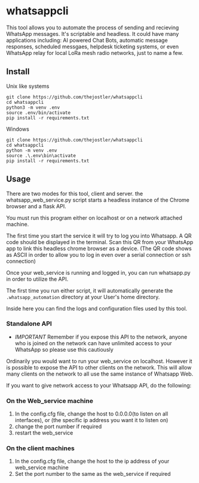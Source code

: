# whatsappcli
This tool allows you to automate the process of sending and recieving WhatsApp messages. It's scriptable and headless. It could have many applications including: AI powered Chat Bots, automatic message responses, scheduled messgaes, helpdesk ticketing systems, or even WhatsApp relay for local LoRa mesh radio networks, just to name a few.

## Install

Unix like systems
```
git clone https://github.com/thejostler/whatsappcli
cd whatsappcli
python3 -m venv .env
source .env/bin/activate
pip install -r requirements.txt
```

Windows
```
git clone https://github.com/thejostler/whatsappcli
cd whatsappcli
python -m venv .env
source .\.env\bin\activate
pip install -r requirements.txt
```
## Usage
There are two modes for this tool, client and server.
the whatsapp_web_service.py script starts a headless instance of the Chrome browser and a flask API.

You must run this program either on localhost or on a network attached machine.

The first time you start the service it will try to log you into Whatsapp. A QR code should be displayed in the terminal. Scan this QR from your WhatsApp app to link this headless chrome browser as a device. (The QR code shows as ASCII in order to allow you to log in even over a serial connection or ssh connection)

Once your web_service is running and logged in, you can run whatsapp.py in order to utilize the API.

The first time you run either script, it will automatically generate the `.whatsapp_automation` directory at your User's home directory.

Inside here you can find the logs and configuration files used by this tool. 

### Standalone API
* *IMPORTANT* Remember if you expose this API to the network, anyone who is joined on the network can have unlimited access to your WhatsApp so please use this cautiously

Ordinarily you would want to run your web_service on localhost. However it is possible to expose the API to other clients on the network. This will allow many clients on the network to all use the same instance of Whatsapp Web.

If you want to give network access to your Whatsapp API, do the following:

### On the Web_service machine
1. In the config.cfg file, change the host to 0.0.0.0(to listen on all interfaces), or (the specific ip address you want it to listen on)
2. change the port number if required
3. restart the web_service

### On the client machines
1. In the config.cfg file, change the host to the ip address of your web_service machine
2. Set the port number to the same as the web_service if required

